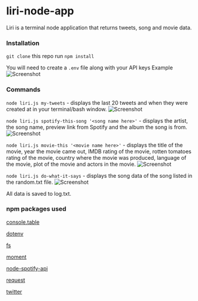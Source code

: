 # liri-node-app

Liri is a terminal node application that returns tweets, song and movie data.

### Installation

`git clone` this repo
run `npm install`

You will need to create a `.env` file along with your API keys
Example
![Screenshot](https://user-images.githubusercontent.com/16051859/39334862-83a2efd8-497e-11e8-812a-a73c38d49e7d.png)

### Commands

`node liri.js my-tweets` - displays the last 20 tweets and when they were created at in your terminal/bash window.
![Screenshot](https://user-images.githubusercontent.com/16051859/39210568-21956dc8-47d7-11e8-8fb9-303ddc986f17.png)

`node liri.js spotify-this-song '<song name here>'` - displays the artist, the song name, preview link from Spotify and the album the song is from.
![Screenshot](https://user-images.githubusercontent.com/16051859/39210569-21a36770-47d7-11e8-966f-1c2620dc8519.png)

`node liri.js movie-this '<movie name here>'` - displays the title of the movie, year the movie came out, IMDB rating of the movie, rotten tomatoes rating of the movie, country where the movie was produced, language of the movie, plot of the movie and actors in the movie.
![Screenshot](https://user-images.githubusercontent.com/16051859/39210570-21b11de8-47d7-11e8-98fb-6a20d7b99f92.png)

`node liri.js do-what-it-says` - displays the song data of the song listed in the random.txt file.
![Screenshot](https://user-images.githubusercontent.com/16051859/39210571-21bfef08-47d7-11e8-8b27-86e2067ac186.png)

All data is saved to log.txt.

### npm packages used
[console.table](https://www.npmjs.com/package/console.table)

[dotenv](https://www.npmjs.com/package/dotenv)

[fs](https://www.npmjs.com/package/fs)

[moment](https://www.npmjs.com/package/moment)

[node-spotify-api](https://www.npmjs.com/package/node-spotify-api)

[request](https://www.npmjs.com/package/request)

[twitter](https://www.npmjs.com/package/twitter)

